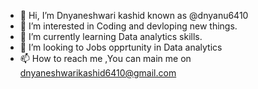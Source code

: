 - 👋 Hi, I’m Dnyaneshwari kashid known as @dnyanu6410
- 👀 I’m interested in Coding and devloping new things.
- 🌱 I’m currently learning Data analytics skills.
- 💞️ I’m looking to Jobs opprtunity in Data analytics
- 📫 How to reach me ,You can main me on dnyaneshwarikashid6410@gmail.com

<!---
dnyanu6410/dnyanu6410 is a ✨ special ✨ repository because its `README.md` (this file) appears on your GitHub profile.
You can click the Preview link to take a look at your changes.
--->
